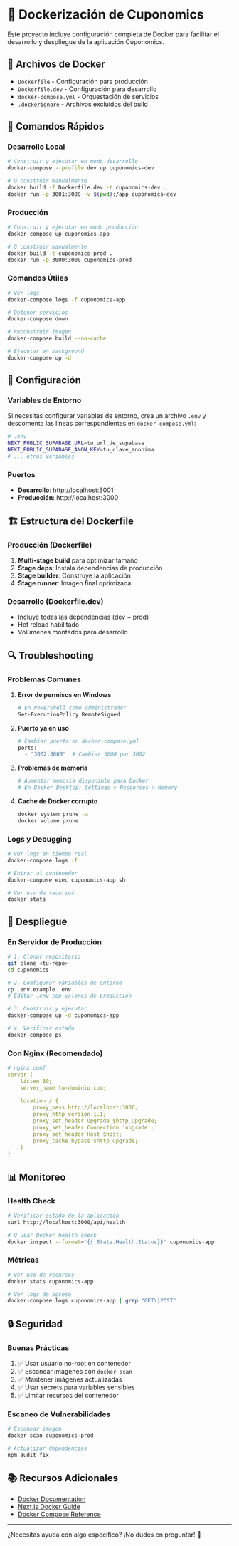 # 🐳 Dockerización de Cuponomics

Este proyecto incluye configuración completa de Docker para facilitar el desarrollo y despliegue de la aplicación Cuponomics.

## 📁 Archivos de Docker

- `Dockerfile` - Configuración para producción
- `Dockerfile.dev` - Configuración para desarrollo
- `docker-compose.yml` - Orquestación de servicios
- `.dockerignore` - Archivos excluidos del build

## 🚀 Comandos Rápidos

### Desarrollo Local
```bash
# Construir y ejecutar en modo desarrollo
docker-compose --profile dev up cuponomics-dev

# O construir manualmente
docker build -f Dockerfile.dev -t cuponomics-dev .
docker run -p 3001:3000 -v $(pwd):/app cuponomics-dev
```

### Producción
```bash
# Construir y ejecutar en modo producción
docker-compose up cuponomics-app

# O construir manualmente
docker build -t cuponomics-prod .
docker run -p 3000:3000 cuponomics-prod
```

### Comandos Útiles
```bash
# Ver logs
docker-compose logs -f cuponomics-app

# Detener servicios
docker-compose down

# Reconstruir imagen
docker-compose build --no-cache

# Ejecutar en background
docker-compose up -d
```

## 🔧 Configuración

### Variables de Entorno
Si necesitas configurar variables de entorno, crea un archivo `.env` y descomenta las líneas correspondientes en `docker-compose.yml`:

```bash
# .env
NEXT_PUBLIC_SUPABASE_URL=tu_url_de_supabase
NEXT_PUBLIC_SUPABASE_ANON_KEY=tu_clave_anonima
# ... otras variables
```

### Puertos
- **Desarrollo**: http://localhost:3001
- **Producción**: http://localhost:3000

## 🏗️ Estructura del Dockerfile

### Producción (Dockerfile)
1. **Multi-stage build** para optimizar tamaño
2. **Stage deps**: Instala dependencias de producción
3. **Stage builder**: Construye la aplicación
4. **Stage runner**: Imagen final optimizada

### Desarrollo (Dockerfile.dev)
- Incluye todas las dependencias (dev + prod)
- Hot reload habilitado
- Volúmenes montados para desarrollo

## 🔍 Troubleshooting

### Problemas Comunes

1. **Error de permisos en Windows**
   ```bash
   # En PowerShell como administrador
   Set-ExecutionPolicy RemoteSigned
   ```

2. **Puerto ya en uso**
   ```bash
   # Cambiar puerto en docker-compose.yml
   ports:
     - "3002:3000"  # Cambiar 3000 por 3002
   ```

3. **Problemas de memoria**
   ```bash
   # Aumentar memoria disponible para Docker
   # En Docker Desktop: Settings > Resources > Memory
   ```

4. **Cache de Docker corrupto**
   ```bash
   docker system prune -a
   docker volume prune
   ```

### Logs y Debugging
```bash
# Ver logs en tiempo real
docker-compose logs -f

# Entrar al contenedor
docker-compose exec cuponomics-app sh

# Ver uso de recursos
docker stats
```

## 🚀 Despliegue

### En Servidor de Producción
```bash
# 1. Clonar repositorio
git clone <tu-repo>
cd cuponomics

# 2. Configurar variables de entorno
cp .env.example .env
# Editar .env con valores de producción

# 3. Construir y ejecutar
docker-compose up -d cuponomics-app

# 4. Verificar estado
docker-compose ps
```

### Con Nginx (Recomendado)
```yaml
# nginx.conf
server {
    listen 80;
    server_name tu-dominio.com;
    
    location / {
        proxy_pass http://localhost:3000;
        proxy_http_version 1.1;
        proxy_set_header Upgrade $http_upgrade;
        proxy_set_header Connection 'upgrade';
        proxy_set_header Host $host;
        proxy_cache_bypass $http_upgrade;
    }
}
```

## 📊 Monitoreo

### Health Check
```bash
# Verificar estado de la aplicación
curl http://localhost:3000/api/health

# O usar Docker health check
docker inspect --format='{{.State.Health.Status}}' cuponomics-app
```

### Métricas
```bash
# Ver uso de recursos
docker stats cuponomics-app

# Ver logs de acceso
docker-compose logs cuponomics-app | grep "GET\|POST"
```

## 🔒 Seguridad

### Buenas Prácticas
1. ✅ Usar usuario no-root en contenedor
2. ✅ Escanear imágenes con `docker scan`
3. ✅ Mantener imágenes actualizadas
4. ✅ Usar secrets para variables sensibles
5. ✅ Limitar recursos del contenedor

### Escaneo de Vulnerabilidades
```bash
# Escanear imagen
docker scan cuponomics-prod

# Actualizar dependencias
npm audit fix
```

## 📚 Recursos Adicionales

- [Docker Documentation](https://docs.docker.com/)
- [Next.js Docker Guide](https://nextjs.org/docs/deployment#docker-image)
- [Docker Compose Reference](https://docs.docker.com/compose/)

---

¿Necesitas ayuda con algo específico? ¡No dudes en preguntar! 🚀 